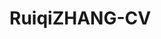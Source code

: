 # RuiqiZHANG-CV
<!DOCTYPE html PUBLIC "-//W3C//DTD XHTML 1.0 Transitional//EN" "http://www.w3.org/TR/xhtml1/DTD/xhtml1-transitional.dtd">
<html xmlns="http://www.w3.org/1999/xhtml">
    		<head>
    			<meta content="text/html; charset=UTF-8" http-equiv="content-type"/>
    			<meta content="乔布堂 cv.qiaobutang.com" name="keywords"/>
    			<title>ZHANGRUIQI-CV</title>
    			<style type="text/css">
    				div, table, td, pre, input {
    					margin: 0;
    					padding: 0;
    				}
    				pre, textarea {
    					white-space: pre-wrap;
    					white-space: -moz-pre-wrap;
    					white-space: -pre-wrap;
    					white-space: -o-pre-wrap;
    					word-wrap: break-word;
    				}
    				.border_box {
						box-sizing: border-box;
						-ms-box-sizing: border-box;
						-moz-box-sizing: border-box;
						-webkit-box-sizing: border-box;
					}
    				.row_layout .resume {
    					margin: 0 auto;
    				}
    				.row_layout .resume .photo_table {
    					border-collapse: separate;
    					border-spacing: 0;
    					table-layout: fixed;
    					width: 100%;
    				}
    				.row_layout .resume .photo_table td {
    					text-align: left;
    					vertical-align: top;
    				}
    				.row_layout .resume .photo_table td img {
    					border: 0;
    					display: block;
    				}
    			</style>
    			<style type="text/css">
			.SimSun { font-family: SimSun, 宋体, 华文宋体; }
                    .SimHei { font-family: SimHei, 黑体, Hei, 华文细黑, 华文黑体; }
                    .SimKai { font-family: SimKai, 楷体, 楷体_GB2312, Kai, 华文楷体; }
                    .SimFang { font-family: SimFang, 仿宋, 仿宋_GB2312, 华文仿宋; }
                    .Arial { font-family: Arial; }
                    .Times { font-family: Times New Roman; }
                    .Tahoma { font-family: Tahoma; }
                    .Verdana { font-family: Verdana; }
                    
		</style>
    			<style type="text/css">
		    html body {
		        background: #f5f8f9;
		    }
    		.row_layout .resume {
                background: #fff;
                box-shadow: 2px 0 29px rgba(225, 235, 238, 0.45);
                overflow: hidden;
			}
    		.row_layout .resume .section,
    		.row_layout .resume .row {
    			position: relative;
    		}
    		.row_layout .resume .row table {
				border-collapse: separate;
				border-spacing: 0;
				table-layout: fixed;
				width: 100%;
			}
    		.row_layout .resume .row .cell pre {
    			display: block;
    			position: relative;
    			line-height: 0;
    			font-size: 0;
    		}
    		@-moz-document url-prefix() {
				.row_layout .resume .row table {
					table-layout: auto;
				}
				.row_layout .resume .row table td {
					max-width: 0;
				}
			}
    	</style>
    		</head>
    		<body>
    			<div class="row_layout">
    				<div class="resume" style="width: 210.0mm;">
    					<div class="inner_resume" style="margin: 20.0mm 15.0mm 18.0mm 15.0mm;">
    					
    					<div class="row" style="padding-top:0.0mm; padding-bottom:0.0mm;">
						<table>
							<tr>
								<td class="cell border_box" style="width: auto; background-color: transparent; text-align: center; vertical-align: top; border-top: 0.75pt none #000000; border-right: 0.75pt none #000000; border-bottom: 0.75pt none #000000; border-left: 0.75pt none #000000;">
            <input type="hidden" name="key" value="name"/>
            <pre style="min-height: 22pt; margin: 0.5mm 1.5mm 0.5mm 1.5mm;"><span class="Times" style="font-size: 22pt; color: #000000; background-color: transparent; font-weight: bold; font-style: normal; text-decoration: none; line-height: 1.0;">Ruiqi ZHANG</span></pre>
        </td>
							</tr>
						</table>
					</div><div class="row" style="padding-top:0.0mm; padding-bottom:0.0mm;">
						<table>
							<tr>
								<td class="cell border_box" style="width: 49.5121%; background-color: transparent; text-align: center; vertical-align: top; border-top: 0.75pt none #000000; border-right: 0.75pt none #000000; border-bottom: 0.75pt none #000000; border-left: 0.75pt none #000000;">
            <input type="hidden" name="key" value="address"/>
            <pre style="min-height: 10.5pt; margin: 0.5mm 1.5mm 0.5mm 1.5mm;"><span class="Times" style="font-size: 10.5pt; color: #000000; background-color: transparent; font-weight: normal; font-style: normal; text-decoration: none; line-height: 1.0;">〒277-0871 Office 434, Complex building, Kashiwa campus, the University of Tokyo </span></pre>
        </td><td class="cell border_box" style="width: 22.1906%; background-color: transparent; text-align: left; vertical-align: top; border-top: 0.75pt none #000000; border-right: 0.75pt none #000000; border-bottom: 0.75pt none #000000; border-left: 0.75pt none #000000;">
            <input type="hidden" name="key" value="phone"/>
            <pre style="min-height: 10.5pt; margin: 0.5mm 1.5mm 0.5mm 1.5mm;"><span class="Times" style="font-size: 10.5pt; color: #000000; background-color: transparent; font-weight: normal; font-style: normal; text-decoration: none; line-height: 1.0;">•  (+81) 070-1077-7188</span></pre>
        </td><td class="cell border_box" style="width: auto; background-color: transparent; text-align: left; vertical-align: top; border-top: 0.75pt none #000000; border-right: 0.75pt none #000000; border-bottom: 0.75pt none #000000; border-left: 0.75pt none #000000;">
            <input type="hidden" name="key" value="email"/>
            <pre style="min-height: 10.5pt; margin: 0.5mm 1.5mm 0.5mm 1.5mm;"><span class="Times" style="font-size: 10.5pt; color: #000000; background-color: transparent; font-weight: normal; font-style: normal; text-decoration: none; line-height: 1.0;">• zhangruiqi@csis.u-tokyo.ac.jp</span></pre>
        </td>
							</tr>
						</table>
					</div><div class="row" style="padding-top:0.0mm; padding-bottom:0.0mm;">
						<table>
							<tr>
								<td class="cell border_box" style="width: auto; background-color: transparent; text-align: left; vertical-align: bottom; border-top: 0.75pt none #000000; border-right: 0.75pt none #000000; border-bottom: 0.75pt solid #000000; border-left: 0.75pt none #000000;">
            <input type="hidden" name="key" value="title"/>
            <pre style="min-height: 12pt; margin: 6.0mm 1.5mm 0.0mm 1.5mm;"><span class="Times" style="font-size: 12pt; color: #000000; background-color: transparent; font-weight: bold; font-style: normal; text-decoration: none; line-height: 1.0;">BIOGRAPHY</span></pre>
        </td>
							</tr>
						</table>
					</div><div class="row" style="padding-top:0.0mm; padding-bottom:0.0mm;">
						<table>
							<tr>
								<td class="cell border_box" style="width: auto; background-color: transparent; text-align: left; vertical-align: bottom; border-top: 0.75pt none #000000; border-right: 0.75pt none #000000; border-bottom: 0.75pt none #000000; border-left: 0.75pt none #000000;">
            <input type="hidden" name="key" value=""/>
            <pre style="min-height: 1pt; margin: 0.5mm 1.5mm 0.0mm 1.5mm;"><span class="Times" style="font-size: 1pt; color: #000000; background-color: transparent; font-weight: bold; font-style: normal; text-decoration: none; line-height: 1.0;"></span></pre>
        </td>
							</tr>
						</table>
					</div><div class="row" style="padding-top:0.0mm; padding-bottom:0.0mm;">
						<table>
							<tr>
								<td class="cell border_box" style="width: auto; background-color: transparent; text-align: left; vertical-align: top; border-top: 0.75pt none #000000; border-right: 0.75pt none #000000; border-bottom: 0.75pt none #000000; border-left: 0.75pt none #000000;">
            <input type="hidden" name="key" value="content"/>
            <pre style="min-height: 10.5pt; margin: 0.5mm 1.5mm 0.5mm 0.0mm;"><span class="Times" style="font-size: 10.5pt; color: #000000; background-color: transparent; font-weight: normal; font-style: normal; text-decoration: none; line-height: 1.0;">I am a master student in the Department of Natural Environmental Studies, the University of Tokyo studying under professor Oguchi Takashi’ s supervision. My research interest currently lies mainly in geomorphology and hydrology.</span></pre>
        </td>
							</tr>
						</table>
					</div><div class="row" style="padding-top:0.0mm; padding-bottom:0.0mm;">
						<table>
							<tr>
								<td class="cell border_box" style="width: auto; background-color: transparent; text-align: left; vertical-align: bottom; border-top: 0.75pt none #000000; border-right: 0.75pt none #000000; border-bottom: 0.75pt solid #000000; border-left: 0.75pt none #000000;">
            <input type="hidden" name="key" value="title"/>
            <pre style="min-height: 12pt; margin: 4.0mm 1.5mm 0.0mm 1.5mm;"><span class="Times" style="font-size: 12pt; color: #000000; background-color: transparent; font-weight: bold; font-style: normal; text-decoration: none; line-height: 1.0;">EDUCATION</span></pre>
        </td>
							</tr>
						</table>
					</div><div class="row" style="padding-top:0.0mm; padding-bottom:0.0mm;">
						<table>
							<tr>
								<td class="cell border_box" style="width: auto; background-color: transparent; text-align: left; vertical-align: bottom; border-top: 0.75pt none #000000; border-right: 0.75pt none #000000; border-bottom: 0.75pt none #000000; border-left: 0.75pt none #000000;">
            <input type="hidden" name="key" value=""/>
            <pre style="min-height: 1pt; margin: 0.5mm 1.5mm 0.0mm 1.5mm;"><span class="Times" style="font-size: 1pt; color: #000000; background-color: transparent; font-weight: bold; font-style: normal; text-decoration: none; line-height: 1.0;"></span></pre>
        </td>
							</tr>
						</table>
					</div><div class="row" style="padding-top:0.0mm; padding-bottom:0.0mm;">
						<table>
							<tr>
								<td class="cell border_box" style="width: 28.0882%; background-color: transparent; text-align: left; vertical-align: top; border-top: 0.75pt none #000000; border-right: 0.75pt none #000000; border-bottom: 0.75pt none #000000; border-left: 0.75pt none #000000;">
            <input type="hidden" name="key" value="major"/>
            <pre style="min-height: 10.5pt; margin: 0.5mm 1.5mm 0.5mm 1.5mm;"><span class="Times" style="font-size: 10.5pt; color: #000000; background-color: transparent; font-weight: bold; font-style: normal; text-decoration: none; line-height: 1.0;">The University of Tokyo</span></pre>
        </td><td class="cell border_box" style="width: 35.8824%; background-color: transparent; text-align: left; vertical-align: top; border-top: 0.75pt none #000000; border-right: 0.75pt none #000000; border-bottom: 0.75pt none #000000; border-left: 0.75pt none #000000;">
            <input type="hidden" name="key" value=""/>
            <pre style="min-height: 10.5pt; margin: 0.5mm 1.5mm 0.5mm 1.5mm;"><span class="Times" style="font-size: 10.5pt; color: #000000; background-color: transparent; font-weight: normal; font-style: normal; text-decoration: none; line-height: 1.0;">-  Tokyo, Japan</span></pre>
        </td><td class="cell border_box" style="width: auto; background-color: transparent; text-align: right; vertical-align: top; border-top: 0.75pt none #000000; border-right: 0.75pt none #000000; border-bottom: 0.75pt none #000000; border-left: 0.75pt none #000000;">
            <input type="hidden" name="key" value="period"/>
            <pre style="min-height: 10.5pt; margin: 0.5mm 1.5mm 0.5mm 1.5mm;"><span class="Times" style="font-size: 10.5pt; color: #000000; background-color: transparent; font-weight: normal; font-style: normal; text-decoration: none; line-height: 1.0;">April 2018 - Present</span></pre>
        </td>
							</tr>
						</table>
					</div><div class="row" style="padding-top:0.0mm; padding-bottom:0.0mm;">
						<table>
							<tr>
								<td class="cell border_box" style="width: 3.52941%; background-color: transparent; text-align: right; vertical-align: top; border-top: 0.75pt none #000000; border-right: 0.75pt none #000000; border-bottom: 0.75pt none #000000; border-left: 0.75pt none #000000;">
            <input type="hidden" name="key" value="bullet"/>
            <pre style="min-height: 10.5pt; margin: 0.5mm 1.5mm 0.5mm 1.5mm;"><span class="Times" style="font-size: 10.5pt; color: #000000; background-color: transparent; font-weight: bold; font-style: normal; text-decoration: none; line-height: 1.0;">•</span></pre>
        </td><td class="cell border_box" style="width: auto; background-color: transparent; text-align: left; vertical-align: top; border-top: 0.75pt none #000000; border-right: 0.75pt none #000000; border-bottom: 0.75pt none #000000; border-left: 0.75pt none #000000;">
            <input type="hidden" name="key" value="activity"/>
            <pre style="min-height: 10.5pt; margin: 0.5mm 1.5mm 0.5mm 0.0mm;"><span class="Times" style="font-size: 10.5pt; color: #000000; background-color: transparent; font-weight: normal; font-style: normal; text-decoration: none; line-height: 1.0;">M.S. in Environmental Science, to be conferred April 2020</span></pre>
        </td>
							</tr>
						</table>
					</div><div class="row" style="padding-top:0.0mm; padding-bottom:0.0mm;">
						<table>
							<tr>
								<td class="cell border_box" style="width: 3.52941%; background-color: transparent; text-align: right; vertical-align: top; border-top: 0.75pt none #000000; border-right: 0.75pt none #000000; border-bottom: 0.75pt none #000000; border-left: 0.75pt none #000000;">
            <input type="hidden" name="key" value="bullet"/>
            <pre style="min-height: 10.5pt; margin: 0.5mm 1.5mm 0.5mm 1.5mm;"><span class="Times" style="font-size: 10.5pt; color: #000000; background-color: transparent; font-weight: bold; font-style: normal; text-decoration: none; line-height: 1.0;">•</span></pre>
        </td><td class="cell border_box" style="width: auto; background-color: transparent; text-align: left; vertical-align: top; border-top: 0.75pt none #000000; border-right: 0.75pt none #000000; border-bottom: 0.75pt none #000000; border-left: 0.75pt none #000000;">
            <input type="hidden" name="key" value="activity"/>
            <pre style="min-height: 10.5pt; margin: 0.5mm 1.5mm 0.5mm 0.0mm;"><span class="Times" style="font-size: 10.5pt; color: #000000; background-color: transparent; font-weight: normal; font-style: normal; text-decoration: none; line-height: 1.0;">Coursework: Advanced Hydrology, Geosphere Change, Terrestrial Ecology, Environmental Information Science, Landscape Planning and Design.</span></pre>
        </td>
							</tr>
						</table>
					</div><div class="row" style="padding-top:0.0mm; padding-bottom:0.0mm;">
						<table>
							<tr>
								<td class="cell border_box" style="width: 3.52941%; background-color: transparent; text-align: right; vertical-align: top; border-top: 0.75pt none #000000; border-right: 0.75pt none #000000; border-bottom: 0.75pt none #000000; border-left: 0.75pt none #000000;">
            <input type="hidden" name="key" value="bullet"/>
            <pre style="min-height: 10.5pt; margin: 0.5mm 1.5mm 0.5mm 1.5mm;"><span class="Times" style="font-size: 10.5pt; color: #000000; background-color: transparent; font-weight: bold; font-style: normal; text-decoration: none; line-height: 1.0;">•</span></pre>
        </td><td class="cell border_box" style="width: auto; background-color: transparent; text-align: left; vertical-align: top; border-top: 0.75pt none #000000; border-right: 0.75pt none #000000; border-bottom: 0.75pt none #000000; border-left: 0.75pt none #000000;">
            <input type="hidden" name="key" value="activity"/>
            <pre style="min-height: 10.5pt; margin: 0.5mm 1.5mm 0.5mm 0.0mm;"><span class="Times" style="font-size: 10.5pt; color: #000000; background-color: transparent; font-weight: normal; font-style: normal; text-decoration: none; line-height: 1.0;">GPA: 4.00/4.00</span></pre>
        </td>
							</tr>
						</table>
					</div><div class="row" style="padding-top:0.0mm; padding-bottom:0.0mm;">
						<table>
							<tr>
								<td class="cell border_box" style="width: auto; background-color: transparent; text-align: right; vertical-align: top; border-top: 0.75pt none #000000; border-right: 0.75pt none #000000; border-bottom: 0.75pt none #000000; border-left: 0.75pt none #000000;">
            <input type="hidden" name="key" value=""/>
            <pre style="min-height: 1pt; margin: 2.0mm 1.5mm 0.0mm 1.5mm;"><span class="Times" style="font-size: 1pt; color: #000000; background-color: transparent; font-weight: bold; font-style: normal; text-decoration: none; line-height: 1.0;"></span></pre>
        </td>
							</tr>
						</table>
					</div><div class="row" style="padding-top:0.0mm; padding-bottom:0.0mm;">
						<table>
							<tr>
								<td class="cell border_box" style="width: 28.165%; background-color: transparent; text-align: left; vertical-align: top; border-top: 0.75pt none #000000; border-right: 0.75pt none #000000; border-bottom: 0.75pt none #000000; border-left: 0.75pt none #000000;">
            <input type="hidden" name="key" value="major"/>
            <pre style="min-height: 10.5pt; margin: 0.5mm 1.5mm 0.5mm 1.5mm;"><span class="Times" style="font-size: 10.5pt; color: #000000; background-color: transparent; font-weight: bold; font-style: normal; text-decoration: none; line-height: 1.0;">  The University of Jilin</span></pre>
        </td><td class="cell border_box" style="width: 37.6956%; background-color: transparent; text-align: left; vertical-align: top; border-top: 0.75pt none #000000; border-right: 0.75pt none #000000; border-bottom: 0.75pt none #000000; border-left: 0.75pt none #000000;">
            <input type="hidden" name="key" value=""/>
            <pre style="min-height: 10.5pt; margin: 0.5mm 1.5mm 0.5mm 1.5mm;"><span class="Times" style="font-size: 10.5pt; color: #000000; background-color: transparent; font-weight: normal; font-style: normal; text-decoration: none; line-height: 1.0;">-  Changchun, China</span></pre>
        </td><td class="cell border_box" style="width: auto; background-color: transparent; text-align: right; vertical-align: top; border-top: 0.75pt none #000000; border-right: 0.75pt none #000000; border-bottom: 0.75pt none #000000; border-left: 0.75pt none #000000;">
            <input type="hidden" name="key" value="period"/>
            <pre style="min-height: 10.5pt; margin: 0.5mm 1.5mm 0.5mm 1.5mm;"><span class="Times" style="font-size: 10.5pt; color: #000000; background-color: transparent; font-weight: normal; font-style: normal; text-decoration: none; line-height: 1.0;">September 2013 - June 2017</span></pre>
        </td>
							</tr>
						</table>
					</div><div class="row" style="padding-top:0.0mm; padding-bottom:0.0mm;">
						<table>
							<tr>
								<td class="cell border_box" style="width: 3.52941%; background-color: transparent; text-align: right; vertical-align: top; border-top: 0.75pt none #000000; border-right: 0.75pt none #000000; border-bottom: 0.75pt none #000000; border-left: 0.75pt none #000000;">
            <input type="hidden" name="key" value="bullet"/>
            <pre style="min-height: 10.5pt; margin: 0.5mm 1.5mm 0.5mm 1.5mm;"><span class="Times" style="font-size: 10.5pt; color: #000000; background-color: transparent; font-weight: bold; font-style: normal; text-decoration: none; line-height: 1.0;">•</span></pre>
        </td><td class="cell border_box" style="width: auto; background-color: transparent; text-align: left; vertical-align: top; border-top: 0.75pt none #000000; border-right: 0.75pt none #000000; border-bottom: 0.75pt none #000000; border-left: 0.75pt none #000000;">
            <input type="hidden" name="key" value="activity"/>
            <pre style="min-height: 10.5pt; margin: 0.5mm 1.5mm 0.5mm 0.0mm;"><span class="Times" style="font-size: 10.5pt; color: #000000; background-color: transparent; font-weight: normal; font-style: normal; text-decoration: none; line-height: 1.0;">B.S. in Geophysics </span></pre>
        </td>
							</tr>
						</table>
					</div><div class="row" style="padding-top:0.0mm; padding-bottom:0.0mm;">
						<table>
							<tr>
								<td class="cell border_box" style="width: 3.52941%; background-color: transparent; text-align: right; vertical-align: top; border-top: 0.75pt none #000000; border-right: 0.75pt none #000000; border-bottom: 0.75pt none #000000; border-left: 0.75pt none #000000;">
            <input type="hidden" name="key" value="bullet"/>
            <pre style="min-height: 10.5pt; margin: 0.5mm 1.5mm 0.5mm 1.5mm;"><span class="Times" style="font-size: 10.5pt; color: #000000; background-color: transparent; font-weight: bold; font-style: normal; text-decoration: none; line-height: 1.0;">•</span></pre>
        </td><td class="cell border_box" style="width: auto; background-color: transparent; text-align: left; vertical-align: top; border-top: 0.75pt none #000000; border-right: 0.75pt none #000000; border-bottom: 0.75pt none #000000; border-left: 0.75pt none #000000;">
            <input type="hidden" name="key" value="activity"/>
            <pre style="min-height: 10.5pt; margin: 0.5mm 1.5mm 0.5mm 0.0mm;"><span class="Times" style="font-size: 10.5pt; color: #000000; background-color: transparent; font-weight: normal; font-style: normal; text-decoration: none; line-height: 1.0;">Coursework: Petroleum Geology, Structure Geology, Seismology and Seismic prospecting, Radioactivity Exploration; Calculus, Linear Algebra, Probability and Statistics, Numerical Computing and Modeling, Complex Analysis and Integral Transformation; Fundamentals of Programming in C language, Principles and Application of Matlab, Data Structures.</span></pre>
        </td>
							</tr>
						</table>
					</div><div class="row" style="padding-top:0.0mm; padding-bottom:0.0mm;">
						<table>
							<tr>
								<td class="cell border_box" style="width: 3.52941%; background-color: transparent; text-align: right; vertical-align: top; border-top: 0.75pt none #000000; border-right: 0.75pt none #000000; border-bottom: 0.75pt none #000000; border-left: 0.75pt none #000000;">
            <input type="hidden" name="key" value="bullet"/>
            <pre style="min-height: 10.5pt; margin: 0.5mm 1.5mm 0.5mm 1.5mm;"><span class="Times" style="font-size: 10.5pt; color: #000000; background-color: transparent; font-weight: bold; font-style: normal; text-decoration: none; line-height: 1.0;">•</span></pre>
        </td><td class="cell border_box" style="width: auto; background-color: transparent; text-align: left; vertical-align: top; border-top: 0.75pt none #000000; border-right: 0.75pt none #000000; border-bottom: 0.75pt none #000000; border-left: 0.75pt none #000000;">
            <input type="hidden" name="key" value="activity"/>
            <pre style="min-height: 10.5pt; margin: 0.5mm 1.5mm 0.5mm 0.0mm;"><span class="Times" style="font-size: 10.5pt; color: #000000; background-color: transparent; font-weight: normal; font-style: normal; text-decoration: none; line-height: 1.0;">GPA: 3.67/4.00; Ranking: 3/27 (Top 12%)</span></pre>
        </td>
							</tr>
						</table>
					</div><div class="row" style="padding-top:0.0mm; padding-bottom:0.0mm;">
						<table>
							<tr>
								<td class="cell border_box" style="width: auto; background-color: transparent; text-align: left; vertical-align: bottom; border-top: 0.75pt none #000000; border-right: 0.75pt none #000000; border-bottom: 0.75pt solid #000000; border-left: 0.75pt none #000000;">
            <input type="hidden" name="key" value="title"/>
            <pre style="min-height: 12pt; margin: 4.0mm 1.5mm 0.0mm 1.5mm;"><span class="Times" style="font-size: 12pt; color: #000000; background-color: transparent; font-weight: bold; font-style: normal; text-decoration: none; line-height: 1.0;">ACADEMIC EXPERIENCE</span></pre>
        </td>
							</tr>
						</table>
					</div><div class="row" style="padding-top:0.0mm; padding-bottom:0.0mm;">
						<table>
							<tr>
								<td class="cell border_box" style="width: auto; background-color: transparent; text-align: left; vertical-align: bottom; border-top: 0.75pt none #000000; border-right: 0.75pt none #000000; border-bottom: 0.75pt none #000000; border-left: 0.75pt none #000000;">
            <input type="hidden" name="key" value=""/>
            <pre style="min-height: 1pt; margin: 0.5mm 1.5mm 0.0mm 1.5mm;"><span class="Times" style="font-size: 1pt; color: #000000; background-color: transparent; font-weight: bold; font-style: normal; text-decoration: none; line-height: 1.0;"></span></pre>
        </td>
							</tr>
						</table>
					</div><div class="row" style="padding-top:0.0mm; padding-bottom:0.0mm;">
						<table>
							<tr>
								<td class="cell border_box" style="width: auto; background-color: transparent; text-align: left; vertical-align: top; border-top: 0.75pt none #000000; border-right: 0.75pt none #000000; border-bottom: 0.75pt none #000000; border-left: 0.75pt none #000000;">
            <input type="hidden" name="key" value="title"/>
            <pre style="min-height: 10.5pt; margin: 0.5mm 1.5mm 0.5mm 0.0mm;"><span class="Times" style="font-size: 10.5pt; color: #000000; background-color: transparent; font-weight: bold; font-style: normal; text-decoration: none; line-height: 1.0;">  The University of Tokyo</span></pre>
        </td>
							</tr>
						</table>
					</div><div class="row" style="padding-top:0.0mm; padding-bottom:0.0mm;">
						<table>
							<tr>
								<td class="cell border_box" style="width: 66.7647%; background-color: transparent; text-align: left; vertical-align: top; border-top: 0.75pt none #000000; border-right: 0.75pt none #000000; border-bottom: 0.75pt none #000000; border-left: 0.75pt none #000000;">
            <input type="hidden" name="key" value=""/>
            <pre style="min-height: 10.5pt; margin: 0.5mm 1.5mm 0.5mm 0.0mm;"><span class="Times" style="font-size: 10.5pt; color: #000000; background-color: transparent; font-weight: bold; font-style: normal; text-decoration: none; line-height: 1.0;">  Sediment transport</span></pre>
        </td><td class="cell border_box" style="width: auto; background-color: transparent; text-align: left; vertical-align: top; border-top: 0.75pt none #000000; border-right: 0.75pt none #000000; border-bottom: 0.75pt none #000000; border-left: 0.75pt none #000000;">
            <input type="hidden" name="key" value="title"/>
            <pre style="min-height: 10.5pt; margin: 0.5mm 1.5mm 0.5mm 1.5mm;"><span class="Times" style="font-size: 10.5pt; color: #000000; background-color: transparent; font-weight: normal; font-style: normal; text-decoration: none; line-height: 1.0;">Supervisor: Dr. Takashi OGUCHI </span></pre>
        </td>
							</tr>
						</table>
					</div><div class="row" style="padding-top:0.0mm; padding-bottom:0.0mm;">
						<table>
							<tr>
								<td class="cell border_box" style="width: 3.52941%; background-color: transparent; text-align: right; vertical-align: top; border-top: 0.75pt none #000000; border-right: 0.75pt none #000000; border-bottom: 0.75pt none #000000; border-left: 0.75pt none #000000;">
            <input type="hidden" name="key" value="bullet"/>
            <pre style="min-height: 10.5pt; margin: 0.5mm 1.5mm 0.5mm 1.5mm;"><span class="Times" style="font-size: 10.5pt; color: #000000; background-color: transparent; font-weight: bold; font-style: normal; text-decoration: none; line-height: 1.0;">•</span></pre>
        </td><td class="cell border_box" style="width: auto; background-color: transparent; text-align: left; vertical-align: top; border-top: 0.75pt none #000000; border-right: 0.75pt none #000000; border-bottom: 0.75pt none #000000; border-left: 0.75pt none #000000;">
            <input type="hidden" name="key" value="content"/>
            <pre style="min-height: 10.5pt; margin: 0.5mm 1.5mm 0.5mm 0.0mm;"><span class="Times" style="font-size: 10.5pt; color: #000000; background-color: transparent; font-weight: normal; font-style: normal; text-decoration: none; line-height: 1.0;">Evaluate the scale effect of water discharge and suspended sediment concentration in the Yellow River Basin, China.</span></pre>
        </td>
							</tr>
						</table>
					</div><div class="row" style="padding-top:0.0mm; padding-bottom:0.0mm;">
						<table>
							<tr>
								<td class="cell border_box" style="width: 3.52941%; background-color: transparent; text-align: right; vertical-align: top; border-top: 0.75pt none #000000; border-right: 0.75pt none #000000; border-bottom: 0.75pt none #000000; border-left: 0.75pt none #000000;">
            <input type="hidden" name="key" value="bullet"/>
            <pre style="min-height: 10.5pt; margin: 0.5mm 1.5mm 0.5mm 1.5mm;"><span class="Times" style="font-size: 10.5pt; color: #000000; background-color: transparent; font-weight: bold; font-style: normal; text-decoration: none; line-height: 1.0;">•</span></pre>
        </td><td class="cell border_box" style="width: auto; background-color: transparent; text-align: left; vertical-align: top; border-top: 0.75pt none #000000; border-right: 0.75pt none #000000; border-bottom: 0.75pt none #000000; border-left: 0.75pt none #000000;">
            <input type="hidden" name="key" value="content"/>
            <pre style="min-height: 10.5pt; margin: 0.5mm 1.5mm 0.5mm 0.0mm;"><span class="Times" style="font-size: 10.5pt; color: #000000; background-color: transparent; font-weight: normal; font-style: normal; text-decoration: none; line-height: 1.0;">Explain hydrological results with reference to topographic, climatic, and land use data.</span></pre>
        </td>
							</tr>
						</table>
					</div><div class="row" style="padding-top:0.0mm; padding-bottom:0.0mm;">
						<table>
							<tr>
								<td class="cell border_box" style="width: auto; background-color: transparent; text-align: left; vertical-align: top; border-top: 0.75pt none #000000; border-right: 0.75pt none #000000; border-bottom: 0.75pt none #000000; border-left: 0.75pt none #000000;">
            <input type="hidden" name="key" value="content"/>
            <pre style="min-height: 1pt; margin: 0.5mm 1.5mm 0.5mm 0.0mm;"><span class="Times" style="font-size: 1pt; color: #000000; background-color: transparent; font-weight: normal; font-style: normal; text-decoration: none; line-height: 1.0;"></span></pre>
        </td>
							</tr>
						</table>
					</div><div class="row" style="padding-top:0.0mm; padding-bottom:0.0mm;">
						<table>
							<tr>
								<td class="cell border_box" style="width: 50.0%; background-color: transparent; text-align: left; vertical-align: top; border-top: 0.75pt none #000000; border-right: 0.75pt none #000000; border-bottom: 0.75pt none #000000; border-left: 0.75pt none #000000;">
            <input type="hidden" name="key" value="content"/>
            <pre style="min-height: 10.5pt; margin: 0.5mm 1.5mm 0.5mm 0.0mm;"><span class="Times" style="font-size: 10.5pt; color: #000000; background-color: transparent; font-weight: bold; font-style: normal; text-decoration: none; line-height: 1.0;">   The University of Jilin</span></pre>
        </td><td class="cell border_box" style="width: auto; background-color: transparent; text-align: left; vertical-align: top; border-top: 0.75pt none #000000; border-right: 0.75pt none #000000; border-bottom: 0.75pt none #000000; border-left: 0.75pt none #000000;">
            <input type="hidden" name="key" value=""/>
            <pre style="min-height: 10.5pt; margin: 0.5mm 1.5mm 0.5mm 0.0mm;"><span class="Times" style="font-size: 10.5pt; color: #000000; background-color: transparent; font-weight: bold; font-style: normal; text-decoration: none; line-height: 1.0;"></span></pre>
        </td>
							</tr>
						</table>
					</div><div class="row" style="padding-top:0.0mm; padding-bottom:0.0mm;">
						<table>
							<tr>
								<td class="cell border_box" style="width: 67.7941%; background-color: transparent; text-align: left; vertical-align: top; border-top: 0.75pt none #000000; border-right: 0.75pt none #000000; border-bottom: 0.75pt none #000000; border-left: 0.75pt none #000000;">
            <input type="hidden" name="key" value="content"/>
            <pre style="min-height: 10.5pt; margin: 0.5mm 1.5mm 0.5mm 0.0mm;"><span class="Times" style="font-size: 10.5pt; color: #000000; background-color: transparent; font-weight: bold; font-style: normal; text-decoration: none; line-height: 1.0;">   Optimal transport for seismic waves</span></pre>
        </td><td class="cell border_box" style="width: auto; background-color: transparent; text-align: left; vertical-align: top; border-top: 0.75pt none #000000; border-right: 0.75pt none #000000; border-bottom: 0.75pt none #000000; border-left: 0.75pt none #000000;">
            <input type="hidden" name="key" value=""/>
            <pre style="min-height: 10.5pt; margin: 0.5mm 1.5mm 0.5mm 1.5mm;"><span class="Times" style="font-size: 10.5pt; color: #000000; background-color: transparent; font-weight: normal; font-style: normal; text-decoration: none; line-height: 1.0;">Supervisor: Dr. Pengfei ZHAO</span></pre>
        </td>
							</tr>
						</table>
					</div><div class="row" style="padding-top:0.0mm; padding-bottom:0.0mm;">
						<table>
							<tr>
								<td class="cell border_box" style="width: 3.67647%; background-color: transparent; text-align: left; vertical-align: top; border-top: 0.75pt none #000000; border-right: 0.75pt none #000000; border-bottom: 0.75pt none #000000; border-left: 0.75pt none #000000;">
            <input type="hidden" name="key" value=""/>
            <pre style="min-height: 10.5pt; margin: 0.5mm 1.5mm 0.5mm 0.0mm;"><span class="Times" style="font-size: 10.5pt; color: #000000; background-color: transparent; font-weight: bold; font-style: normal; text-decoration: none; line-height: 1.0;">    •</span></pre>
        </td><td class="cell border_box" style="width: auto; background-color: transparent; text-align: left; vertical-align: top; border-top: 0.75pt none #000000; border-right: 0.75pt none #000000; border-bottom: 0.75pt none #000000; border-left: 0.75pt none #000000;">
            <input type="hidden" name="key" value="content"/>
            <pre style="min-height: 10.5pt; margin: 0.5mm 1.5mm 0.5mm 0.0mm;"><span class="Times" style="font-size: 10.5pt; color: #000000; background-color: transparent; font-weight: normal; font-style: normal; text-decoration: none; line-height: 1.0;">Construct a stratigraphic model. </span></pre>
        </td>
							</tr>
						</table>
					</div><div class="row" style="padding-top:0.0mm; padding-bottom:0.0mm;">
						<table>
							<tr>
								<td class="cell border_box" style="width: 3.67647%; background-color: transparent; text-align: left; vertical-align: top; border-top: 0.75pt none #000000; border-right: 0.75pt none #000000; border-bottom: 0.75pt none #000000; border-left: 0.75pt none #000000;">
            <input type="hidden" name="key" value=""/>
            <pre style="min-height: 10.5pt; margin: 0.5mm 1.5mm 0.5mm 0.0mm;"><span class="Times" style="font-size: 10.5pt; color: #000000; background-color: transparent; font-weight: bold; font-style: normal; text-decoration: none; line-height: 1.0;">    •</span></pre>
        </td><td class="cell border_box" style="width: auto; background-color: transparent; text-align: left; vertical-align: top; border-top: 0.75pt none #000000; border-right: 0.75pt none #000000; border-bottom: 0.75pt none #000000; border-left: 0.75pt none #000000;">
            <input type="hidden" name="key" value="content"/>
            <pre style="min-height: 10.5pt; margin: 0.5mm 1.5mm 0.5mm 0.0mm;"><span class="Times" style="font-size: 10.5pt; color: #000000; background-color: transparent; font-weight: normal; font-style: normal; text-decoration: none; line-height: 1.0;">Define the location of intersections taking the minimal travel time when seismic waves go through strata based on genetic algorithms in MATLAB.. </span></pre>
        </td>
							</tr>
						</table>
					</div><div class="row" style="padding-top:0.0mm; padding-bottom:0.0mm;">
						<table>
							<tr>
								<td class="cell border_box" style="width: auto; background-color: transparent; text-align: left; vertical-align: top; border-top: 0.75pt none #000000; border-right: 0.75pt none #000000; border-bottom: 0.75pt none #000000; border-left: 0.75pt none #000000;">
            <input type="hidden" name="key" value="content"/>
            <pre style="min-height: 1pt; margin: 0.5mm 1.5mm 0.5mm 0.0mm;"><span class="Times" style="font-size: 1pt; color: #000000; background-color: transparent; font-weight: normal; font-style: normal; text-decoration: none; line-height: 1.0;"></span></pre>
        </td>
							</tr>
						</table>
					</div><div class="row" style="padding-top:0.0mm; padding-bottom:0.0mm;">
						<table>
							<tr>
								<td class="cell border_box" style="width: 67.7941%; background-color: transparent; text-align: left; vertical-align: top; border-top: 0.75pt none #000000; border-right: 0.75pt none #000000; border-bottom: 0.75pt none #000000; border-left: 0.75pt none #000000;">
            <input type="hidden" name="key" value="content"/>
            <pre style="min-height: 10.5pt; margin: 0.5mm 1.5mm 0.5mm 0.0mm;"><span class="Times" style="font-size: 10.5pt; color: #000000; background-color: transparent; font-weight: bold; font-style: normal; text-decoration: none; line-height: 1.0;">   Evaluation of soil organic content</span></pre>
        </td><td class="cell border_box" style="width: auto; background-color: transparent; text-align: left; vertical-align: top; border-top: 0.75pt none #000000; border-right: 0.75pt none #000000; border-bottom: 0.75pt none #000000; border-left: 0.75pt none #000000;">
            <input type="hidden" name="key" value=""/>
            <pre style="min-height: 10.5pt; margin: 0.5mm 1.5mm 0.5mm 1.5mm;"><span class="Times" style="font-size: 10.5pt; color: #000000; background-color: transparent; font-weight: normal; font-style: normal; text-decoration: none; line-height: 1.0;">Supervisor: Dr. Zhiguo MENG</span></pre>
        </td>
							</tr>
						</table>
					</div><div class="row" style="padding-top:0.0mm; padding-bottom:0.0mm;">
						<table>
							<tr>
								<td class="cell border_box" style="width: 3.97059%; background-color: transparent; text-align: left; vertical-align: top; border-top: 0.75pt none #000000; border-right: 0.75pt none #000000; border-bottom: 0.75pt none #000000; border-left: 0.75pt none #000000;">
            <input type="hidden" name="key" value=""/>
            <pre style="min-height: 10.5pt; margin: 0.5mm 1.5mm 0.5mm 0.0mm;"><span class="Times" style="font-size: 10.5pt; color: #000000; background-color: transparent; font-weight: bold; font-style: normal; text-decoration: none; line-height: 1.0;">    •</span></pre>
        </td><td class="cell border_box" style="width: auto; background-color: transparent; text-align: left; vertical-align: top; border-top: 0.75pt none #000000; border-right: 0.75pt none #000000; border-bottom: 0.75pt none #000000; border-left: 0.75pt none #000000;">
            <input type="hidden" name="key" value="content"/>
            <pre style="min-height: 10.5pt; margin: 0.5mm 1.5mm 0.5mm 0.0mm;"><span class="Times" style="font-size: 10.5pt; color: #000000; background-color: transparent; font-weight: normal; font-style: normal; text-decoration: none; line-height: 1.0;">Establish a forward model explaining the relationship between the brightness temperature and the content of soil organism.</span></pre>
        </td>
							</tr>
						</table>
					</div><div class="row" style="padding-top:0.0mm; padding-bottom:0.0mm;">
						<table>
							<tr>
								<td class="cell border_box" style="width: 3.97059%; background-color: transparent; text-align: left; vertical-align: top; border-top: 0.75pt none #000000; border-right: 0.75pt none #000000; border-bottom: 0.75pt none #000000; border-left: 0.75pt none #000000;">
            <input type="hidden" name="key" value=""/>
            <pre style="min-height: 10.5pt; margin: 0.5mm 1.5mm 0.5mm 0.0mm;"><span class="Times" style="font-size: 10.5pt; color: #000000; background-color: transparent; font-weight: bold; font-style: normal; text-decoration: none; line-height: 1.0;">    •</span></pre>
        </td><td class="cell border_box" style="width: auto; background-color: transparent; text-align: left; vertical-align: top; border-top: 0.75pt none #000000; border-right: 0.75pt none #000000; border-bottom: 0.75pt none #000000; border-left: 0.75pt none #000000;">
            <input type="hidden" name="key" value="content"/>
            <pre style="min-height: 10.5pt; margin: 0.5mm 1.5mm 0.5mm 0.0mm;"><span class="Times" style="font-size: 10.5pt; color: #000000; background-color: transparent; font-weight: normal; font-style: normal; text-decoration: none; line-height: 1.0;">Conduct on-site experiments to investigate how organic content affects radiation characteristics of microwave in soil.</span></pre>
        </td>
							</tr>
						</table>
					</div><div class="row" style="padding-top:0.0mm; padding-bottom:0.0mm;">
						<table>
							<tr>
								<td class="cell border_box" style="width: 3.97059%; background-color: transparent; text-align: left; vertical-align: top; border-top: 0.75pt none #000000; border-right: 0.75pt none #000000; border-bottom: 0.75pt none #000000; border-left: 0.75pt none #000000;">
            <input type="hidden" name="key" value=""/>
            <pre style="min-height: 10.5pt; margin: 0.5mm 1.5mm 0.5mm 0.0mm;"><span class="Times" style="font-size: 10.5pt; color: #000000; background-color: transparent; font-weight: bold; font-style: normal; text-decoration: none; line-height: 1.0;">    •</span></pre>
        </td><td class="cell border_box" style="width: auto; background-color: transparent; text-align: left; vertical-align: top; border-top: 0.75pt none #000000; border-right: 0.75pt none #000000; border-bottom: 0.75pt none #000000; border-left: 0.75pt none #000000;">
            <input type="hidden" name="key" value="content"/>
            <pre style="min-height: 10.5pt; margin: 0.5mm 1.5mm 0.5mm 0.0mm;"><span class="Times" style="font-size: 10.5pt; color: #000000; background-color: transparent; font-weight: normal; font-style: normal; text-decoration: none; line-height: 1.0;">Establish an inversion model evaluating soil organic content based on field data and AMSR-E images.</span></pre>
        </td>
							</tr>
						</table>
					</div><div class="row" style="padding-top:0.0mm; padding-bottom:0.0mm;">
						<table>
							<tr>
								<td class="cell border_box" style="width: auto; background-color: transparent; text-align: left; vertical-align: bottom; border-top: 0.75pt none #000000; border-right: 0.75pt none #000000; border-bottom: 0.75pt solid #000000; border-left: 0.75pt none #000000;">
            <input type="hidden" name="key" value="title"/>
            <pre style="min-height: 12pt; margin: 4.0mm 1.5mm 0.0mm 1.5mm;"><span class="Times" style="font-size: 12pt; color: #000000; background-color: transparent; font-weight: bold; font-style: normal; text-decoration: none; line-height: 1.0;">CONFERENCE</span></pre>
        </td>
							</tr>
						</table>
					</div><div class="row" style="padding-top:0.0mm; padding-bottom:0.0mm;">
						<table>
							<tr>
								<td class="cell border_box" style="width: auto; background-color: transparent; text-align: left; vertical-align: bottom; border-top: 0.75pt none #000000; border-right: 0.75pt none #000000; border-bottom: 0.75pt none #000000; border-left: 0.75pt none #000000;">
            <input type="hidden" name="key" value=""/>
            <pre style="min-height: 1pt; margin: 0.5mm 1.5mm 0.0mm 1.5mm;"><span class="Times" style="font-size: 1pt; color: #000000; background-color: transparent; font-weight: bold; font-style: normal; text-decoration: none; line-height: 1.0;"></span></pre>
        </td>
							</tr>
						</table>
					</div><div class="row" style="padding-top:0.0mm; padding-bottom:0.0mm;">
						<table>
							<tr>
								<td class="cell border_box" style="width: 3.52941%; background-color: transparent; text-align: right; vertical-align: top; border-top: 0.75pt none #000000; border-right: 0.75pt none #000000; border-bottom: 0.75pt none #000000; border-left: 0.75pt none #000000;">
            <input type="hidden" name="key" value="bullet"/>
            <pre style="min-height: 10.5pt; margin: 0.5mm 1.5mm 0.5mm 1.5mm;"><span class="Times" style="font-size: 10.5pt; color: #000000; background-color: transparent; font-weight: bold; font-style: normal; text-decoration: none; line-height: 1.0;">•</span></pre>
        </td><td class="cell border_box" style="width: auto; background-color: transparent; text-align: left; vertical-align: top; border-top: 0.75pt none #000000; border-right: 0.75pt none #000000; border-bottom: 0.75pt none #000000; border-left: 0.75pt none #000000;">
            <input type="hidden" name="key" value="title"/>
            <pre style="min-height: 10.5pt; margin: 0.5mm 1.5mm 0.5mm 1.5mm;"><span class="Times" style="font-size: 10.5pt; color: #000000; background-color: transparent; font-weight: normal; font-style: normal; text-decoration: none; line-height: 1.0;">Rui-qi Zhang and Takashi Oguchi. “Responses of suspended sediment yield to precipitation, topography and dam control in the Yellow River Basin, China.” JPGU:5. 30 (2019). [poster]</span></pre>
        </td>
							</tr>
						</table>
					</div><div class="row" style="padding-top:0.0mm; padding-bottom:0.0mm;">
						<table>
							<tr>
								<td class="cell border_box" style="width: auto; background-color: transparent; text-align: left; vertical-align: top; border-top: 0.75pt none #000000; border-right: 0.75pt none #000000; border-bottom: 0.75pt solid #000000; border-left: 0.75pt none #000000;">
            <input type="hidden" name="key" value="title"/>
            <pre style="min-height: 12pt; margin: 4.0mm 1.5mm 0.0mm 1.5mm;"><span class="Times" style="font-size: 12pt; color: #000000; background-color: transparent; font-weight: bold; font-style: normal; text-decoration: none; line-height: 1.0;">HONOR</span></pre>
        </td>
							</tr>
						</table>
					</div><div class="row" style="padding-top:0.0mm; padding-bottom:0.0mm;">
						<table>
							<tr>
								<td class="cell border_box" style="width: auto; background-color: transparent; text-align: left; vertical-align: top; border-top: 0.75pt none #000000; border-right: 0.75pt none #000000; border-bottom: 0.75pt none #000000; border-left: 0.75pt none #000000;">
            <input type="hidden" name="key" value="title"/>
            <pre style="min-height: 1pt; margin: 0.5mm 1.5mm 0.0mm 1.5mm;"><span class="Times" style="font-size: 1pt; color: #000000; background-color: transparent; font-weight: bold; font-style: normal; text-decoration: none; line-height: 1.0;"></span></pre>
        </td>
							</tr>
						</table>
					</div><div class="row" style="padding-top:0.0mm; padding-bottom:0.0mm;">
						<table>
							<tr>
								<td class="cell border_box" style="width: 3.52941%; background-color: transparent; text-align: left; vertical-align: top; border-top: 0.75pt none #000000; border-right: 0.75pt none #000000; border-bottom: 0.75pt none #000000; border-left: 0.75pt none #000000;">
            <input type="hidden" name="key" value=""/>
            <pre style="min-height: 10.5pt; margin: 0.5mm 1.5mm 0.0mm 1.5mm;"><span class="Times" style="font-size: 10.5pt; color: #000000; background-color: transparent; font-weight: bold; font-style: normal; text-decoration: none; line-height: 1.0;">  •</span></pre>
        </td><td class="cell border_box" style="width: auto; background-color: transparent; text-align: left; vertical-align: top; border-top: 0.75pt none #000000; border-right: 0.75pt none #000000; border-bottom: 0.75pt none #000000; border-left: 0.75pt none #000000;">
            <input type="hidden" name="key" value="title"/>
            <pre style="min-height: 10.5pt; margin: 0.5mm 1.5mm 0.0mm 1.5mm;"><span class="Times" style="font-size: 10.5pt; color: #000000; background-color: transparent; font-weight: normal; font-style: normal; text-decoration: none; line-height: 1.0;">The first prize of China Mathematical Contest in Modeling (Changchun city, China) in 2015 and 2016</span></pre>
        </td>
							</tr>
						</table>
					</div><div class="row" style="padding-top:0.0mm; padding-bottom:0.0mm;">
						<table>
							<tr>
								<td class="cell border_box" style="width: 3.52941%; background-color: transparent; text-align: left; vertical-align: top; border-top: 0.75pt none #000000; border-right: 0.75pt none #000000; border-bottom: 0.75pt none #000000; border-left: 0.75pt none #000000;">
            <input type="hidden" name="key" value=""/>
            <pre style="min-height: 10.5pt; margin: 0.5mm 1.5mm 0.0mm 1.5mm;"><span class="Times" style="font-size: 10.5pt; color: #000000; background-color: transparent; font-weight: bold; font-style: normal; text-decoration: none; line-height: 1.0;">  •</span></pre>
        </td><td class="cell border_box" style="width: auto; background-color: transparent; text-align: left; vertical-align: top; border-top: 0.75pt none #000000; border-right: 0.75pt none #000000; border-bottom: 0.75pt none #000000; border-left: 0.75pt none #000000;">
            <input type="hidden" name="key" value="title"/>
            <pre style="min-height: 10.5pt; margin: 0.5mm 1.5mm 0.0mm 1.5mm;"><span class="Times" style="font-size: 10.5pt; color: #000000; background-color: transparent; font-weight: normal; font-style: normal; text-decoration: none; line-height: 1.0;">First-class scholarship (for academic excellence - GPA rank: 3/27), 2015</span></pre>
        </td>
							</tr>
						</table>
					</div><div class="row" style="padding-top:0.0mm; padding-bottom:0.0mm;">
						<table>
							<tr>
								<td class="cell border_box" style="width: 3.52941%; background-color: transparent; text-align: left; vertical-align: top; border-top: 0.75pt none #000000; border-right: 0.75pt none #000000; border-bottom: 0.75pt none #000000; border-left: 0.75pt none #000000;">
            <input type="hidden" name="key" value=""/>
            <pre style="min-height: 10.5pt; margin: 0.5mm 1.5mm 0.0mm 1.5mm;"><span class="Times" style="font-size: 10.5pt; color: #000000; background-color: transparent; font-weight: bold; font-style: normal; text-decoration: none; line-height: 1.0;">  •</span></pre>
        </td><td class="cell border_box" style="width: auto; background-color: transparent; text-align: left; vertical-align: top; border-top: 0.75pt none #000000; border-right: 0.75pt none #000000; border-bottom: 0.75pt none #000000; border-left: 0.75pt none #000000;">
            <input type="hidden" name="key" value="title"/>
            <pre style="min-height: 10.5pt; margin: 0.5mm 1.5mm 0.0mm 1.5mm;"><span class="Times" style="font-size: 10.5pt; color: #000000; background-color: transparent; font-weight: normal; font-style: normal; text-decoration: none; line-height: 1.0;">Second-class scholarship (for academic excellence - GPA rank: 4/27), 2014</span></pre>
        </td>
							</tr>
						</table>
					</div><div class="row" style="padding-top:0.0mm; padding-bottom:0.0mm;">
						<table>
							<tr>
								<td class="cell border_box" style="width: auto; background-color: transparent; text-align: left; vertical-align: top; border-top: 0.75pt none #000000; border-right: 0.75pt none #000000; border-bottom: 0.75pt solid #000000; border-left: 0.75pt none #000000;">
            <input type="hidden" name="key" value="title"/>
            <pre style="min-height: 12pt; margin: 4.0mm 1.5mm 0.0mm 1.5mm;"><span class="Times" style="font-size: 12pt; color: #000000; background-color: transparent; font-weight: bold; font-style: normal; text-decoration: none; line-height: 1.0;">SKILLS</span></pre>
        </td>
							</tr>
						</table>
					</div><div class="row" style="padding-top:0.0mm; padding-bottom:0.0mm;">
						<table>
							<tr>
								<td class="cell border_box" style="width: auto; background-color: transparent; text-align: left; vertical-align: top; border-top: 0.75pt none #000000; border-right: 0.75pt none #000000; border-bottom: 0.75pt none #000000; border-left: 0.75pt none #000000;">
            <input type="hidden" name="key" value="title"/>
            <pre style="min-height: 1pt; margin: 0.5mm 1.5mm 0.0mm 1.5mm;"><span class="Times" style="font-size: 1pt; color: #000000; background-color: transparent; font-weight: bold; font-style: normal; text-decoration: none; line-height: 1.0;"></span></pre>
        </td>
							</tr>
						</table>
					</div><div class="row" style="padding-top:0.0mm; padding-bottom:0.0mm;">
						<table>
							<tr>
								<td class="cell border_box" style="width: 3.52941%; background-color: transparent; text-align: left; vertical-align: top; border-top: 0.75pt none #000000; border-right: 0.75pt none #000000; border-bottom: 0.75pt none #000000; border-left: 0.75pt none #000000;">
            <input type="hidden" name="key" value=""/>
            <pre style="min-height: 10.5pt; margin: 0.5mm 1.5mm 0.0mm 1.5mm;"><span class="Times" style="font-size: 10.5pt; color: #000000; background-color: transparent; font-weight: normal; font-style: normal; text-decoration: none; line-height: 1.0;">  •</span></pre>
        </td><td class="cell border_box" style="width: auto; background-color: transparent; text-align: left; vertical-align: top; border-top: 0.75pt none #000000; border-right: 0.75pt none #000000; border-bottom: 0.75pt none #000000; border-left: 0.75pt none #000000;">
            <input type="hidden" name="key" value="title"/>
            <pre style="min-height: 10.5pt; margin: 0.5mm 1.5mm 0.0mm 1.5mm;"><span class="Times" style="font-size: 10.5pt; color: #000000; background-color: transparent; font-weight: normal; font-style: normal; text-decoration: none; line-height: 1.0;">Computer: Proficient with ArcGIS, R, Matlab</span></pre>
        </td>
							</tr>
						</table>
					</div><div class="row" style="padding-top:0.0mm; padding-bottom:0.0mm;">
						<table>
							<tr>
								<td class="cell border_box" style="width: 3.52941%; background-color: transparent; text-align: left; vertical-align: top; border-top: 0.75pt none #000000; border-right: 0.75pt none #000000; border-bottom: 0.75pt none #000000; border-left: 0.75pt none #000000;">
            <input type="hidden" name="key" value=""/>
            <pre style="min-height: 10.5pt; margin: 0.5mm 1.5mm 0.0mm 1.5mm;"><span class="Times" style="font-size: 10.5pt; color: #000000; background-color: transparent; font-weight: normal; font-style: normal; text-decoration: none; line-height: 1.0;">  •</span></pre>
        </td><td class="cell border_box" style="width: auto; background-color: transparent; text-align: left; vertical-align: top; border-top: 0.75pt none #000000; border-right: 0.75pt none #000000; border-bottom: 0.75pt none #000000; border-left: 0.75pt none #000000;">
            <input type="hidden" name="key" value="title"/>
            <pre style="min-height: 10.5pt; margin: 0.5mm 1.5mm 0.0mm 1.5mm;"><span class="Times" style="font-size: 10.5pt; color: #000000; background-color: transparent; font-weight: normal; font-style: normal; text-decoration: none; line-height: 1.0;">Language: Chinese, English</span></pre>
        </td>
							</tr>
						</table>
					</div><div class="row" style="padding-top:0.0mm; padding-bottom:0.0mm;">
						<table>
							<tr>
								<td class="cell border_box" style="width: auto; background-color: transparent; text-align: left; vertical-align: top; border-top: 0.75pt none #000000; border-right: 0.75pt none #000000; border-bottom: 0.75pt none #000000; border-left: 0.75pt none #000000;">
            <input type="hidden" name="key" value="title"/>
            <pre style="min-height: 10.5pt; margin: 0.5mm 1.5mm 0.0mm 1.5mm;"><span class="Times" style="font-size: 10.5pt; color: #000000; background-color: transparent; font-weight: bold; font-style: normal; text-decoration: none; line-height: 1.0;"></span></pre>
        </td>
							</tr>
						</table>
					</div>
    					</div>
    				</div>
    			</div>
    		</body>
    	</html>

